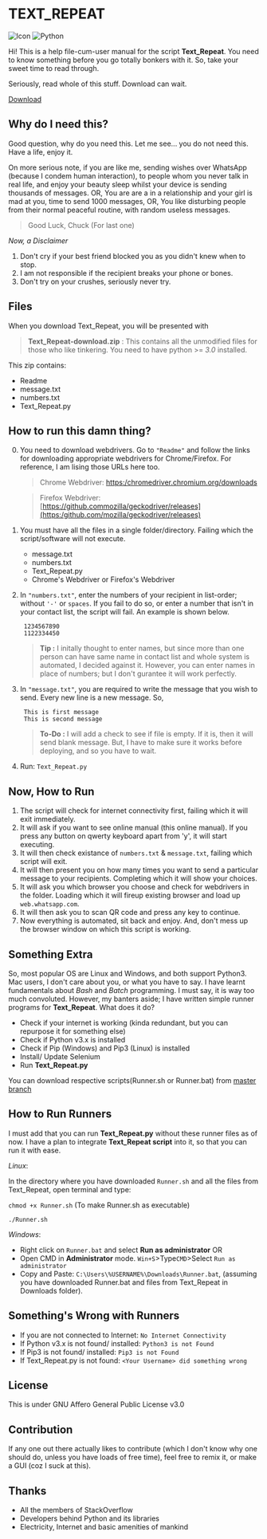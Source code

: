 # TEXT_REPEAT

![Icon](https://github.com/1bl4z3r/Text_Repeat/blob/master/tr1.ico) ![Python](https://www.python.org/static/community_logos/python-powered-w-70x28.png)

Hi! This is a help file-cum-user manual for the script **Text_Repeat**. You need to know something before you go totally bonkers with it. So, take your sweet time to read through.

Seriously, read whole of this stuff. Download can wait.

[Download](https://github.com/1bl4z3r/Text_Repeat/archive/download.zip)

## Why do I need this?

Good question, why do you need this. Let me see... you do not need this. Have a life, enjoy it.

On more serious note, if you are like me, sending wishes over WhatsApp (because I condem human interaction), to people whom you never talk in real life, and enjoy your beauty sleep whilst your device is sending thousands of messages. OR, You are are a in a relationship and your girl is mad at you, time to send 1000 messages, OR, You like disturbing people from their normal peaceful routine, with random useless messages.

>Good Luck, Chuck (For last one)

_Now, a Disclaimer_

1. Don't cry if your best friend blocked you as you didn't knew when to stop.
2. I am not responsible if the recipient breaks your phone or bones.
3. Don't try on your crushes, seriously never try.


## Files

When you download Text_Repeat, you will be presented with

> **Text_Repeat-download.zip** : This contains all the unmodified files for those who like tinkering. You need to have python >= *3.0* installed.

This zip contains:
- Readme
- message.txt
- numbers.txt
- Text_Repeat.py

## How to run this damn thing?

0. You need to download webdrivers. Go to `"Readme"` and follow the links for downloading appropriate webdrivers for Chrome/Firefox. For reference, I am lising those URLs here too.

    >Chrome Webdriver: [https:/chromedriver.chromium.org/downloads](https:/chromedriver.chromium.org/downloads)
    
    >Firefox Webdriver: [https://github.commozilla/geckodriver/releases](https:/github.com/mozilla/geckodriver/releases)

1. You must have all the files in a single folder/directory. Failing which the script/software will not execute.
    - message.txt
    - numbers.txt
    - Text_Repeat.py
    - Chrome's Webdriver or Firefox's Webdriver

2. In `"numbers.txt"`, enter the numbers of your recipient in list-order; without `'-'` or `spaces`. If you fail to do so, or enter a number that isn't in your contact list, the script will fail. An example is shown below.

        1234567890  
        1122334450

    >**Tip :** I initally thought to enter names, but since more than one person can have same name in contact list and whole system is automated, I decided against it. However, you can enter names in place of numbers; but I don't gurantee it will work perfectly.

3. In `"message.txt"`, you are required to write the message that you wish to send. Every new line is a new message. So,

        This is first message
        This is second message

    >**To-Do :** I will add a check to see if file is empty. If it is, then it will send blank message. But, I have to make sure it works before deploying, and so you have to wait.

4. Run: `Text_Repeat.py`

## Now, How to Run

1. The script will check for internet connectivity first, failing which it will exit immediately.
2. It will ask if you want to see online manual (this online manual). If you press any button on qwerty keyboard apart from 'y', it will start executing.
3. It will then check existance of `numbers.txt` & `message.txt`, failing which script will exit.
4. It will then present you on how many times you want to send a particular message to your recipients. Completing which it will show your choices.
5. It will ask you which browser you choose and check for webdrivers in the folder. Loading which it will fireup existing browser and load up `web.whatsapp.com`.
6. It will then ask you to scan QR code and press any key to continue.
7. Now everything is automated, sit back and enjoy. And, don't mess up the browser window on which this script is working.

## Something Extra
So, most popular OS are Linux and Windows, and both support Python3. Mac users, I don't care about you, or what you have to say.
I have learnt fundamentals about *Bash* and *Batch* programming. I must say, it is way too much convoluted. However, my banters aside; I have written simple runner programs for **Text_Repeat**. What does it do?
 - Check if your internet is working (kinda redundant, but you can repurpose it for something else)
 - Check if Python v3.x is installed
 - Check if Pip (Windows) and Pip3 (Linux) is installed
 - Install/ Update Selenium
 - Run **Text_Repeat.py**

You can download respective scripts(Runner.sh or Runner.bat) from [master branch](https://github.com/1bl4z3r/Text_Repeat/tree/master)
## How to Run Runners
I must add that you can run **Text_Repeat.py** without these runner files as of now. I have a plan to integrate **Text_Repeat script** into it, so that you can run it with ease.

*Linux*:

In the directory where you have downloaded `Runner.sh` and all the files from Text_Repeat, open terminal and type: 

`chmod +x Runner.sh` (To make Runner.sh as executable)

`./Runner.sh`

*Windows*:
 - Right click on `Runner.bat` and select **Run as administrator**
 OR
 - Open CMD in **Administrator** mode. `Win+S`>Type`CMD`>Select `Run as administrator`
 - Copy and Paste: `C:\Users\%USERNAME%\Downloads\Runner.bat`, (assuming you have downloaded Runner.bat and files from Text_Repeat in Downloads folder).
 
 ## Something's Wrong with Runners
 - If you are not connected to Internet: `No Internet Connectivity`
 - If Python v3.x is not found/ installed: `Python3 is not Found`
 - If Pip3 is not found/ installed: `Pip3 is not Found`
 - If Text_Repeat.py is not found: `<Your Username> did something wrong`

## License

This is under GNU Affero General Public License v3.0

## Contribution

If any one out there actually likes to contribute (which I don't know why one should do, unless you have loads of free time), feel free to remix it, or make a GUI (coz I suck at this).

## Thanks
- All the members of StackOverflow
- Developers behind Python and its libraries
- Electricity, Internet and basic amenities of mankind

